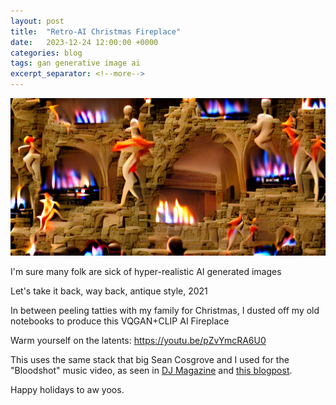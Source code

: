 ```yaml
---
layout: post
title:  "Retro-AI Christmas Fireplace"
date:   2023-12-24 12:00:00 +0000
categories: blog
tags: gan generative image ai
excerpt_separator: <!--more-->
---
```


<img src="/assets/pics/2023_fireplace.png" width="1024">

I'm sure many folk are sick of hyper-realistic AI generated images

Let's take it back, way back, antique style, 2021

In between peeling tatties with my family for Christmas, I dusted off my old notebooks to produce this VQGAN+CLIP AI Fireplace

Warm yourself on the latents: https://youtu.be/pZvYmcRA6U0

This uses the same stack that big Sean Cosgrove and I used for the "Bloodshot" music video, as seen in [DJ Magazine](https://djmag.com/music/premiere-senga-bloodshot) and [this blogpost](https://gibsonic.org/side-projects/2021/11/19/music_video.html).

Happy holidays to aw yoos.
